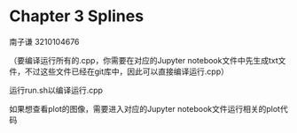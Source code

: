 # Chapter 3 Splines

南子谦 3210104676

（要编译运行所有的.cpp，你需要在对应的Jupyter notebook文件中先生成txt文件，不过这些文件已经在git库中，因此可以直接编译运行.cpp）

运行run.sh以编译运行.cpp

如果想查看plot的图像，需要进入对应的Jupyter notebook文件运行相关的plot代码
